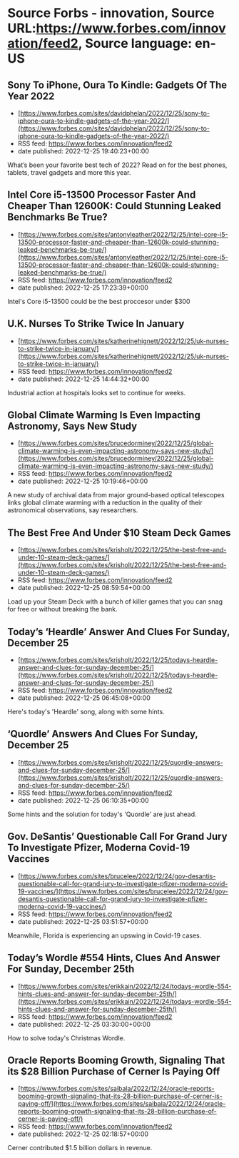 # Source Forbs - innovation, Source URL:https://www.forbes.com/innovation/feed2, Source language: en-US

## Sony To iPhone, Oura To Kindle: Gadgets Of The Year 2022
 - [https://www.forbes.com/sites/davidphelan/2022/12/25/sony-to-iphone-oura-to-kindle-gadgets-of-the-year-2022/](https://www.forbes.com/sites/davidphelan/2022/12/25/sony-to-iphone-oura-to-kindle-gadgets-of-the-year-2022/)
 - RSS feed: https://www.forbes.com/innovation/feed2
 - date published: 2022-12-25 19:40:23+00:00

What’s been your favorite best tech of 2022? Read on for the best phones, tablets, travel gadgets and more this year.

## Intel Core i5-13500 Processor Faster And Cheaper Than 12600K: Could Stunning Leaked Benchmarks Be True?
 - [https://www.forbes.com/sites/antonyleather/2022/12/25/intel-core-i5-13500-processor-faster-and-cheaper-than-12600k-could-stunning-leaked-benchmarks-be-true/](https://www.forbes.com/sites/antonyleather/2022/12/25/intel-core-i5-13500-processor-faster-and-cheaper-than-12600k-could-stunning-leaked-benchmarks-be-true/)
 - RSS feed: https://www.forbes.com/innovation/feed2
 - date published: 2022-12-25 17:23:39+00:00

Intel's Core i5-13500 could be the best proccesor under $300

## U.K. Nurses To Strike Twice In January
 - [https://www.forbes.com/sites/katherinehignett/2022/12/25/uk-nurses-to-strike-twice-in-january/](https://www.forbes.com/sites/katherinehignett/2022/12/25/uk-nurses-to-strike-twice-in-january/)
 - RSS feed: https://www.forbes.com/innovation/feed2
 - date published: 2022-12-25 14:44:32+00:00

Industrial action at hospitals looks set to continue for weeks.

## Global Climate Warming Is Even Impacting Astronomy, Says New Study
 - [https://www.forbes.com/sites/brucedorminey/2022/12/25/global-climate-warming-is-even-impacting-astronomy-says-new-study/](https://www.forbes.com/sites/brucedorminey/2022/12/25/global-climate-warming-is-even-impacting-astronomy-says-new-study/)
 - RSS feed: https://www.forbes.com/innovation/feed2
 - date published: 2022-12-25 10:19:46+00:00

A new study of archival data from major ground-based optical telescopes links global climate warming with a reduction in the quality of their astronomical observations, say researchers.

## The Best Free And Under $10 Steam Deck Games
 - [https://www.forbes.com/sites/krisholt/2022/12/25/the-best-free-and-under-10-steam-deck-games/](https://www.forbes.com/sites/krisholt/2022/12/25/the-best-free-and-under-10-steam-deck-games/)
 - RSS feed: https://www.forbes.com/innovation/feed2
 - date published: 2022-12-25 08:59:54+00:00

Load up your Steam Deck with a bunch of killer games that you can snag for free or without breaking the bank.

## Today’s ‘Heardle’ Answer And Clues For Sunday, December 25
 - [https://www.forbes.com/sites/krisholt/2022/12/25/todays-heardle-answer-and-clues-for-sunday-december-25/](https://www.forbes.com/sites/krisholt/2022/12/25/todays-heardle-answer-and-clues-for-sunday-december-25/)
 - RSS feed: https://www.forbes.com/innovation/feed2
 - date published: 2022-12-25 06:45:08+00:00

Here's today's 'Heardle' song, along with some hints.

## ‘Quordle’ Answers And Clues For Sunday, December 25
 - [https://www.forbes.com/sites/krisholt/2022/12/25/quordle-answers-and-clues-for-sunday-december-25/](https://www.forbes.com/sites/krisholt/2022/12/25/quordle-answers-and-clues-for-sunday-december-25/)
 - RSS feed: https://www.forbes.com/innovation/feed2
 - date published: 2022-12-25 06:10:35+00:00

Some hints and the solution for today's 'Quordle' are just ahead.

## Gov. DeSantis’ Questionable Call For Grand Jury To Investigate Pfizer, Moderna Covid-19 Vaccines
 - [https://www.forbes.com/sites/brucelee/2022/12/24/gov-desantis-questionable-call-for-grand-jury-to-investigate-pfizer-moderna-covid-19-vaccines/](https://www.forbes.com/sites/brucelee/2022/12/24/gov-desantis-questionable-call-for-grand-jury-to-investigate-pfizer-moderna-covid-19-vaccines/)
 - RSS feed: https://www.forbes.com/innovation/feed2
 - date published: 2022-12-25 03:51:57+00:00

Meanwhile, Florida is experiencing an upswing in Covid-19 cases.

## Today’s Wordle #554 Hints, Clues And Answer For Sunday, December 25th
 - [https://www.forbes.com/sites/erikkain/2022/12/24/todays-wordle-554-hints-clues-and-answer-for-sunday-december-25th/](https://www.forbes.com/sites/erikkain/2022/12/24/todays-wordle-554-hints-clues-and-answer-for-sunday-december-25th/)
 - RSS feed: https://www.forbes.com/innovation/feed2
 - date published: 2022-12-25 03:30:00+00:00

How to solve today's Christmas Wordle.

## Oracle Reports Booming Growth, Signaling That its $28 Billion Purchase of Cerner Is Paying Off
 - [https://www.forbes.com/sites/saibala/2022/12/24/oracle-reports-booming-growth-signaling-that-its-28-billion-purchase-of-cerner-is-paying-off/](https://www.forbes.com/sites/saibala/2022/12/24/oracle-reports-booming-growth-signaling-that-its-28-billion-purchase-of-cerner-is-paying-off/)
 - RSS feed: https://www.forbes.com/innovation/feed2
 - date published: 2022-12-25 02:18:57+00:00

Cerner contributed $1.5 billion dollars in revenue.
